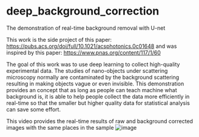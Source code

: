 # deep_background_correction
The demonstration of real-time background removal with U-net

This work is the side project of this paper: https://pubs.acs.org/doi/full/10.1021/acsphotonics.0c01648 and was inspired by this paper: https://www.pnas.org/content/117/1/60

The goal of this work was to use deep learning to collect high-quality experimental data. The studies of nano-objects under scattering microscopy normally are contaminated by the background scattering resulting in making objects vague or even invisible. This demonstration provides an concept that as long as people can teach machine what background is, it is able to help people collect the data more efficiently in real-time so that the smaller but higher quality data for statistical analysis can save some effort.

This video provides the real-time results of raw and background corrected images with the same places in the sample
![image](https://github.com/tehsinchen/deep_background_correction/blob/main/demo_video/demo_comparison.gif)
